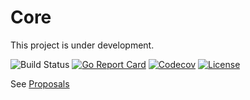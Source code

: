 # Core

This project is under development.

![Build Status](https://github.com/nasermirzaei89/core/actions/workflows/build.yaml/badge.svg)
[![Go Report Card](https://goreportcard.com/badge/github.com/nasermirzaei89/core)](https://goreportcard.com/report/github.com/nasermirzaei89/core)
[![Codecov](https://codecov.io/gh/nasermirzaei89/core/branch/master/graph/badge.svg)](https://codecov.io/gh/nasermirzaei89/core)
[![License](https://img.shields.io/github/license/nasermirzaei89/core)](https://raw.githubusercontent.com/nasermirzaei89/core/master/LICENSE)

See [Proposals](https://github.com/nasermirzaei89/core/issues?q=is%3Aissue+is%3Aopen+label%3Aproposal)
